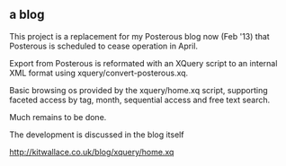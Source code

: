## a blog


This project is a replacement for my Posterous blog now (Feb '13)
 that Posterous is scheduled to cease operation in April.

Export from Posterous is reformated with an XQuery script to an internal XML format using xquery/convert-posterous.xq.

Basic browsing os provided by the xquery/home.xq script, supporting faceted access by tag, month, sequential access and free text search.

Much remains to be done.

The development is discussed in the blog itself 

http://kitwallace.co.uk/blog/xquery/home.xq


